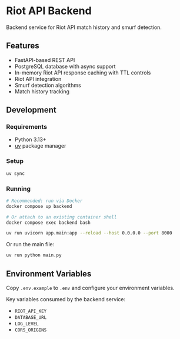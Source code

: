 # Riot API Backend

Backend service for Riot API match history and smurf detection.

## Features

- FastAPI-based REST API
- PostgreSQL database with async support
- In-memory Riot API response caching with TTL controls
- Riot API integration
- Smurf detection algorithms
- Match history tracking

## Development

### Requirements

- Python 3.13+
- [uv](https://github.com/astral-sh/uv) package manager

### Setup

```bash
uv sync
```

### Running

```bash
# Recommended: run via Docker
docker compose up backend

# Or attach to an existing container shell
docker compose exec backend bash
```

```bash
uv run uvicorn app.main:app --reload --host 0.0.0.0 --port 8000
```

Or run the main file:

```bash
uv run python main.py
```

## Environment Variables

Copy `.env.example` to `.env` and configure your environment variables.

Key variables consumed by the backend service:

- `RIOT_API_KEY`
- `DATABASE_URL`
- `LOG_LEVEL`
- `CORS_ORIGINS`
